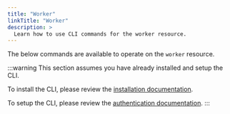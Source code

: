 ```yaml
---
title: "Worker"
linkTitle: "Worker"
description: >
  Learn how to use CLI commands for the worker resource.
---
```


The below commands are available to operate on the `worker` resource.

:::warning
This section assumes you have already installed and setup the CLI.

To install the CLI, please review the [installation documentation](/docs/reference/cli/install.md).

To setup the CLI, please review the [authentication documentation](/docs/reference/cli/authentication/).
:::
